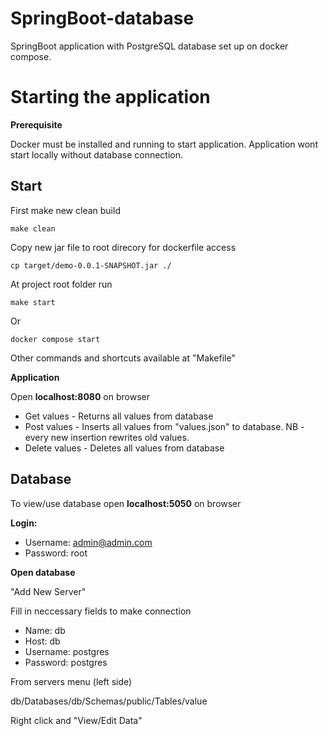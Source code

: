 # SpringBoot-database
SpringBoot application with PostgreSQL database set up on docker compose.

# Starting the application

**Prerequisite**

Docker must be installed and running to start application. 
Application wont start locally without database connection.

## Start

First make new clean build

```
make clean
```
Copy new jar file to root direcory for dockerfile access

```
cp target/demo-0.0.1-SNAPSHOT.jar ./
```

At project root folder run 
```
make start
```
Or
```
docker compose start
```

Other commands and shortcuts available at "Makefile"

**Application**

Open **localhost:8080** on browser

* Get values - Returns all values from database
* Post values - Inserts all values from "values.json" to database. 
NB - every new insertion rewrites old values.
* Delete values - Deletes all values from database

## Database

To view/use database open **localhost:5050** on browser

**Login:**

* Username: admin@admin.com
* Password: root

**Open database**

"Add New Server"

Fill in neccessary fields to make connection

* Name: db
* Host: db
* Username: postgres
* Password: postgres

From servers menu (left side)

db/Databases/db/Schemas/public/Tables/value

Right click and "View/Edit Data"
